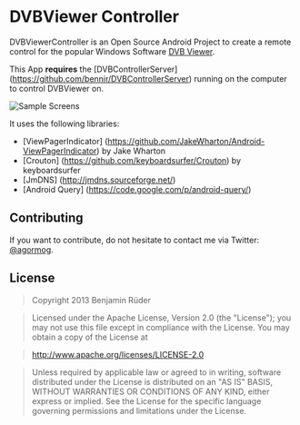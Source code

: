 ﻿# DVBViewer Controller

DVBViewerController is an Open Source Android Project to create a remote control
for the popular Windows Software [DVB Viewer](http://www.dvbviewer.com).

This App **requires** the [DVBControllerServer] (https://github.com/bennir/DVBControllerServer) running on the computer to control DVBViewer on.

![Sample Screens](https://raw.github.com/bennir/DVBViewerController/Screenshots/Screenshots/sample.png)

It uses the following libraries:
* [ViewPagerIndicator] (https://github.com/JakeWharton/Android-ViewPagerIndicator) by Jake Wharton
* [Crouton] (https://github.com/keyboardsurfer/Crouton) by keyboardsurfer
* [JmDNS] (http://jmdns.sourceforge.net/)
* [Android Query] (https://code.google.com/p/android-query/)

## Contributing
If you want to contribute, do not hesitate to contact me via Twitter: [@agormog](https://twitter.com/agormog).

## License
> Copyright 2013 Benjamin Rüder

>Licensed under the Apache License, Version 2.0 (the "License");
you may not use this file except in compliance with the License.
You may obtain a copy of the License at

>http://www.apache.org/licenses/LICENSE-2.0

>Unless required by applicable law or agreed to in writing, software
distributed under the License is distributed on an "AS IS" BASIS,
WITHOUT WARRANTIES OR CONDITIONS OF ANY KIND, either express or implied.
See the License for the specific language governing permissions and
limitations under the License.
